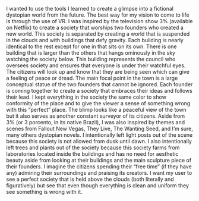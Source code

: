I wanted to use the tools I learned to create a glimpse into a fictional dystopian world from the future. The best way for my vision to come to life is through the use of VR. I was inspired by the television show 3% (available on Netflix) to create a society that worships two founders who created a new world. This society is separated by creating a world that is suspended in the clouds and with buildings that defy gravity. Each building is nearly identical to the rest except for one in that sits on its own. There is one building that is larger than the others that hangs ominously in the sky watching the society below. This building represents the council who oversees society and ensures that everyone is under their watchful eyes. The citizens will look up and know that they are being seen which can give a feeling of peace or dread. 
The main focal point in the town is a large conceptual statue of the two founders that cannot be ignored. Each founder is coming together to create a society that embraces their ideas and follows their lead. I kept everything in the society the same color to show conformity of the place and to give the viewer a sense of something wrong with this “perfect” place. The blimp looks like a peaceful view of the town but it also serves as another constant surveyor of its citizens. 
Aside from 3% (or 3 porcento, in its native Brazil), I was also inspired by themes and scenes from Fallout New Vegas, They Live, The Wanting Seed, and I’m sure, many others dystopian novels. 
I intentionally left light posts out of the scene because this society is not allowed from dusk until dawn. I also intentionally left trees and plants out of the society because this society farms from laboratories located inside the buildings and has no need for aesthetic beauty aside from looking at their buildings and the main sculpture piece of their founders. I imagine the citizens spending their “free time” (if they have any) admiring their surroundings and praising its creators.  I want my user to see a perfect society that is held above the clouds (both literally and figuratively) but see that even though everything is clean and uniform they see something is wrong with it. 
